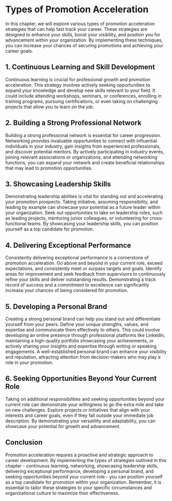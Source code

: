 Types of Promotion Acceleration
========================================

In this chapter, we will explore various types of promotion acceleration strategies that can help fast track your career. These strategies are designed to enhance your skills, boost your visibility, and position you for advancement within your organization. By implementing these techniques, you can increase your chances of securing promotions and achieving your career goals.

1\. Continuous Learning and Skill Development
--------------------------------------------

Continuous learning is crucial for professional growth and promotion acceleration. This strategy involves actively seeking opportunities to expand your knowledge and develop new skills relevant to your field. It could include attending workshops, seminars, or conferences, enrolling in training programs, pursuing certifications, or even taking on challenging projects that allow you to learn on the job.

2\. Building a Strong Professional Network
-----------------------------------------

Building a strong professional network is essential for career progression. Networking provides invaluable opportunities to connect with influential individuals in your industry, gain insights from experienced professionals, and discover potential mentors. By actively participating in industry events, joining relevant associations or organizations, and attending networking functions, you can expand your network and create beneficial relationships that may lead to promotion opportunities.

3\. Showcasing Leadership Skills
-------------------------------

Demonstrating leadership abilities is vital for standing out and accelerating your promotion prospects. Taking initiative, assuming responsibility, and leading by example can showcase your potential as a future leader within your organization. Seek out opportunities to take on leadership roles, such as leading projects, mentoring junior colleagues, or volunteering for cross-functional teams. By showcasing your leadership skills, you can position yourself as a top candidate for promotion.

4\. Delivering Exceptional Performance
-------------------------------------

Consistently delivering exceptional performance is a cornerstone of promotion acceleration. Go above and beyond in your current role, exceed expectations, and consistently meet or surpass targets and goals. Identify areas for improvement and seek feedback from supervisors to continuously refine your skills and deliver outstanding results. Demonstrating a track record of success and a commitment to excellence can significantly increase your chances of being considered for promotion.

5\. Developing a Personal Brand
------------------------------

Creating a strong personal brand can help you stand out and differentiate yourself from your peers. Define your unique strengths, values, and expertise and communicate them effectively to others. This could involve developing an online presence through professional platforms like LinkedIn, maintaining a high-quality portfolio showcasing your achievements, or actively sharing your insights and expertise through writing or speaking engagements. A well-established personal brand can enhance your visibility and reputation, attracting attention from decision-makers who may play a role in your promotion.

6\. Seeking Opportunities Beyond Your Current Role
-------------------------------------------------

Taking on additional responsibilities and seeking opportunities beyond your current role can demonstrate your willingness to go the extra mile and take on new challenges. Explore projects or initiatives that align with your interests and career goals, even if they fall outside your immediate job description. By demonstrating your versatility and adaptability, you can showcase your potential for growth and advancement.

Conclusion
----------

Promotion acceleration requires a proactive and strategic approach to career development. By implementing the types of strategies outlined in this chapter - continuous learning, networking, showcasing leadership skills, delivering exceptional performance, developing a personal brand, and seeking opportunities beyond your current role - you can position yourself as a top candidate for promotion within your organization. Remember, it is essential to tailor these strategies to your specific circumstances and organizational culture to maximize their effectiveness.
